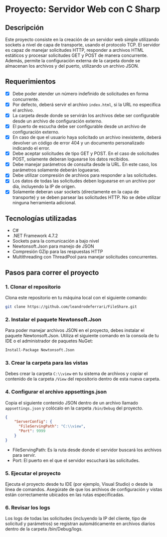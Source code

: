# Proyecto: Servidor Web con C Sharp

## Descripción

Este proyecto consiste en la creación de un servidor web simple utilizando sockets a nivel de capa de transporte, usando el protocolo TCP. El servidor es capaz de manejar solicitudes HTTP, responder a archivos HTML estáticos y procesar solicitudes GET y POST de manera concurrente. Además, permite la configuración externa de la carpeta donde se almacenan los archivos y del puerto, utilizando un archivo JSON.

## Requerimientos

- [x] Debe poder atender un número indefinido de solicitudes en forma concurrente.
- [x] Por defecto, deberá servir el archivo `index.html`, si la URL no especifica el archivo.
- [x] La carpeta desde donde se servirán los archivos debe ser configurable desde un archivo de configuración externo.
- [x] El puerto de escucha debe ser configurable desde un archivo de configuración externo.
- [x] En caso de que el usuario haya solicitado un archivo inexistente, deberá devolver un código de error 404 y un documento personalizado indicando el error.
- [x] Debe aceptar solicitudes de tipo GET y POST. En el caso de solicitudes POST, solamente deberan loguearse los datos recibidos.
- [x] Debe manejar parámetros de consulta desde la URL. En este caso, los parámetros solamente deberán loguearse.
- [x] Debe utilizar compresión de archivos para responder a las solicitudes.
- [x] Los datos de todas las solicitudes deben loguearse en un archivo por día, incluyendo la IP de origen.
- [x] Solamente deberan usar sockets (directamente en la capa de transporte) y se deben parsear las solicitudes HTTP. No se debe utilizar ninguna herramienta adicional.

## Tecnologías utilizadas

- C#
- .NET Framework 4.7.2
- Sockets para la comunicación a bajo nivel
- Newtonsoft.Json para manejo de JSON
- Compresión GZip para las respuestas HTTP
- Multithreading con ThreadPool para manejar solicitudes concurrentes.

## Pasos para correr el proyecto

### 1. Clonar el repositorio

Clona este repositorio en tu máquina local con el siguiente comando:

```bash
git clone https://github.com/leandrodeferrari/FileShare.git
```

### 2. Instalar el paquete Newtonsoft.Json

Para poder manejar archivos JSON en el proyecto, debes instalar el paquete Newtonsoft.Json. Utiliza el siguiente comando en la consola de tu IDE o el administrador de paquetes NuGet:

```bash
Install-Package Newtonsoft.Json
```

### 3. Crear la carpeta para las vistas

Debes crear la carpeta `C:\\view`  en tu sistema de archivos y copiar el contenido de la carpeta `/View` del repositorio dentro de esta nueva carpeta.

### 4. Configurar el archivo appsettings.json

Copia el siguiente contenido JSON dentro de un archivo llamado `appsettings.json` y colócalo en la carpeta `/bin/Debug` del proyecto.

```json
{
    "ServerConfig": {
      "FileServingPath": "C:\\view",
      "Port": 9999
    }
}
```

- FileServingPath: Es la ruta desde donde el servidor buscará los archivos para servir.
- Port: El puerto en el que el servidor escuchará las solicitudes.

### 5. Ejecutar el proyecto

Ejecuta el proyecto desde tu IDE (por ejemplo, Visual Studio) o desde la línea de comandos. Asegúrate de que los archivos de configuración y vistas están correctamente ubicados en las rutas especificadas.

### 6. Revisar los logs

Los logs de todas las solicitudes (incluyendo la IP del cliente, tipo de solicitud y parámetros) se registran automáticamente en archivos diarios dentro de la carpeta /bin/Debug/logs.
